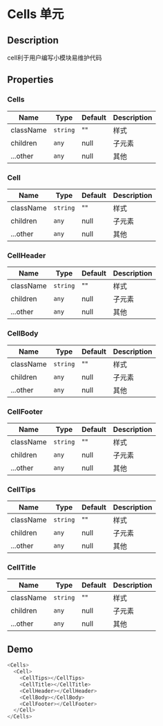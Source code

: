 # Cells 单元

## Description

cell利于用户编写小模块易维护代码

## Properties

### Cells

Name | Type | Default | Description
---- | ---- | ---- | ----
className | `string` | "" | 样式
children | `any` | null | 子元素
...other | `any` | null | 其他

### Cell

Name | Type | Default | Description
---- | ---- | ---- | ----
className | `string` | "" | 样式
children | `any` | null | 子元素
...other | `any` | null | 其他

### CellHeader

Name | Type | Default | Description
---- | ---- | ---- | ----
className | `string` | "" | 样式
children | `any` | null | 子元素
...other | `any` | null | 其他

### CellBody

Name | Type | Default | Description
---- | ---- | ---- | ----
className | `string` | "" | 样式
children | `any` | null | 子元素
...other | `any` | null | 其他

### CellFooter

Name | Type | Default | Description
---- | ---- | ---- | ----
className | `string` | "" | 样式
children | `any` | null | 子元素
...other | `any` | null | 其他

### CellTips

Name | Type | Default | Description
---- | ---- | ---- | ----
className | `string` | "" | 样式
children | `any` | null | 子元素
...other | `any` | null | 其他

### CellTitle

Name | Type | Default | Description
---- | ---- | ---- | ----
className | `string` | "" | 样式
children | `any` | null | 子元素
...other | `any` | null | 其他

## Demo

  ```js
  <Cells>
    <Cell>
      <CellTips></CellTips>
      <CellTitle></CellTitle>
      <CellHeader></CellHeader>
      <CellBody></CellBody>
      <CellFooter></CellFooter>
    </Cell>
  </Cells>
  ```